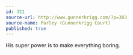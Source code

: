 ```yaml
---
id: 321
source-url: http://www.gunnerkrigg.com/?p=383
source-name: Parley (Gunnerkrigg Court)
published: true
---
```

 His super power is to make everything boring.
